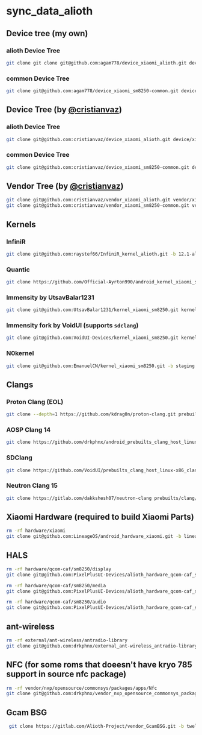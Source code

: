 # sync_data_alioth

## Device tree (my own)
### alioth Device Tree
```bash
git clone git clone git@github.com:agam778/device_xiaomi_alioth.git device/xiaomi/alioth
```
### common Device Tree
```bash
git clone git@github.com:agam778/device_xiaomi_sm8250-common.git device/xiaomi/sm8250-common
```

## Device Tree (by [@cristianvaz](https://github.com/cristianvaz))
### alioth Device Tree
```bash
git clone git@github.com:cristianvaz/device_xiaomi_alioth.git device/xiaomi/alioth
```
### common Device Tree
```bash
git clone git@github.com:cristianvaz/device_xiaomi_sm8250-common.git device/xiaomi/sm8250-common
```

## Vendor Tree (by [@cristianvaz](https://github.com/cristianvaz))
```bash
git clone git@github.com:cristianvaz/vendor_xiaomi_alioth.git vendor/xiaomi/alioth
git clone git@github.com:cristianvaz/vendor_xiaomi_sm8250-common.git vendor/xiaomi/sm8250-common
```

## Kernels
### InfiniR
```bash
git clone git@github.com:raystef66/InfiniR_kernel_alioth.git -b 12.1-alioth kernel/xiaomi/sm8250
```

### Quantic
```bash
git clone https://github.com/Official-Ayrton990/android_kernel_xiaomi_sm8250.git -b upstreamed-common kernel/xiaomi/sm8250
```

### Immensity by UtsavBalar1231
```bash
git clone git@github.com:UtsavBalar1231/kernel_xiaomi_sm8250.git kernel/xiaomi/sm8250
```

### Immensity fork by VoidUI (supports `sdclang`)
```bash
git clone git@github.com:VoidUI-Devices/kernel_xiaomi_sm8250.git kernel/xiaomi/sm8250
```

### N0kernel
```bash    
git clone git@github.com:EmanuelCN/kernel_xiaomi_sm8250.git -b staging kernel/xiaomi/sm8250
```

## Clangs
### Proton Clang (EOL)
```bash
git clone --depth=1 https://github.com/kdrag0n/proton-clang.git prebuilts/clang/host/linux-x86/proton-clang
```

### AOSP Clang 14
```bash
git clone https://github.com/drkphnx/android_prebuilts_clang_host_linux-x86_clang-r437112.git -b master prebuilts/clang/host/linux-x86/clang-r437112 
```

### SDClang
```bash
git clone https://github.com/VoidUI/prebuilts_clang_host_linux-x86_clang-sdclang -b aosp-12.1 prebuilts/clang/host/linux-x86/clang-sdclang
```

### Neutron Clang 15
```bash
git clone https://gitlab.com/dakkshesh07/neutron-clang prebuilts/clang/host/linux-x86/clang-neutron
```

## Xiaomi Hardware (required to build Xiaomi Parts)
```bash
rm -rf hardware/xiaomi
git clone git@github.com:LineageOS/android_hardware_xiaomi.git -b lineage-19.1 hardware/xiaomi
```

## HALS
```bash
rm -rf hardware/qcom-caf/sm8250/display 
git clone git@github.com:PixelPlusUI-Devices/alioth_hardware_qcom-caf_sm8250_display.git -b snowcone hardware/qcom-caf/sm8250/display 

rm -rf hardware/qcom-caf/sm8250/media 
git clone git@github.com:PixelPlusUI-Devices/alioth_hardware_qcom-caf_sm8250_media.git -b snowcone hardware/qcom-caf/sm8250/media 

rm -rf hardware/qcom-caf/sm8250/audio 
git clone git@github.com:PixelPlusUI-Devices/alioth_hardware_qcom-caf_sm8250_audio.git -b snowcone hardware/qcom-caf/sm8250/audio 
```

## ant-wireless
```bash
rm -rf external/ant-wireless/antradio-library
git clone git@github.com:drkphnx/external_ant-wireless_antradio-library.git -b snowcone external/ant-wireless/antradio-library
```

## NFC (for some roms that doeesn't have kryo 785 support in source nfc package)
```bash
rm -rf vendor/nxp/opensource/commonsys/packages/apps/Nfc
git clone git@github.com:drkphnx/vendor_nxp_opensource_commonsys_packages_apps_Nfc.git -b snowcone vendor/nxp/opensource/commonsys/packages/apps/Nfc
```

## Gcam BSG
```bash
 git clone https://gitlab.com/Alioth-Project/vendor_GcamBSG.git -b twelve vendor/GcamBSG
```
